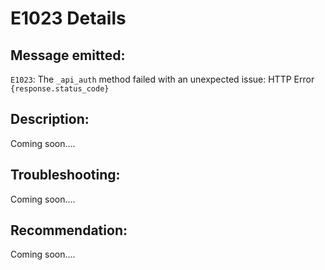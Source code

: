 # E1023 Details

## Message emitted:

`E1023`: The `_api_auth` method failed with an unexpected issue: HTTP Error `{response.status_code}`

## Description:

Coming soon....

## Troubleshooting:

Coming soon....

## Recommendation:

Coming soon....